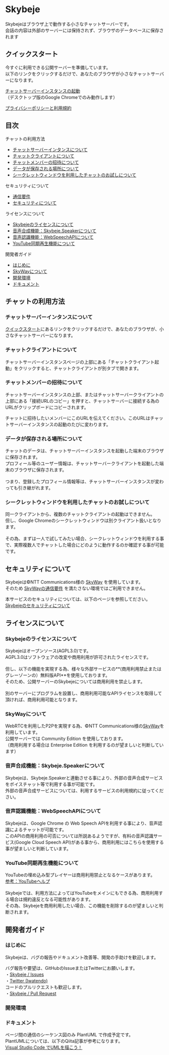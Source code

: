 # Skybeje

Skybejeはブラウザ上で動作する小さなチャットサーバーです。<br>
会話の内容は外部のサーバーには保持されず、ブラウザのデータベースに保存されます<br>

## クイックスタート

今すぐに利用できる公開サーバーを準備しています。<br>
以下のリンクをクリックするだけで、あなたのブラウザが小さなチャットサーバーになります。

[チャットサーバーインスタンスの起動](https://skybeje.net/homeinstance/)<br>
（デスクトップ版のGoogle Chromeでのみ動作します）<br>

[プライバシーポリシーと利用規約](https://github.com/iwatendo/skybeje/wiki/Terms-of-Service)

## 目次

チャットの利用方法
- [チャットサーバーインタンスについて](#チャットサーバーインタンスについて)
- [チャットクライアントについて](#チャットクライアントについて)
- [チャットメンバーの招待について](#チャットメンバーの招待について)
- [データが保存される場所について](#データが保存される場所について)
- [シークレットウィンドウを利用したチャットのお試しについて](#シークレットウィンドウを利用したチャットのお試しについて)

セキュリティについて
- [通信要件](#通信要件)
- [セキュリティについて](#セキュリティについて)

ライセンスについて
- [Skybejeのライセンスについて](#Skybejeのライセンスについて)
- [音声合成機能：Skybeje.Speakerについて](#音声合成機能：Skybeje.Speakerについて)
- [音声認識機能：WebSpeechAPIについて](#音声認識機能：WebSpeechAPIについて)
- [YouTube同期再生機能について](#YouTube同期再生機能について)

開発者ガイド
- [はじめに](#はじめに)
- [SkyWayについて](#SkyWayについて)
- [開発環境](#開発環境)
- [ドキュメント](#ドキュメント)

## チャットの利用方法

### チャットサーバーインタンスについて

[クイックスタート](#クイックスタート)にあるリンクをクリックするだけで、あなたのブラウザが、小さなチャットサーバーになります。

### チャットクライアントについて

チャットサーバーインスタンスページの上部にある「チャットクライアント起動」をクリックすると、チャットクライアントが別タブで開きます。<br>

### チャットメンバーの招待について

チャットサーバーインスタンスの上部、またはチャットサーバークライアントの上部にある「接続URLのコピー」を押すと、チャットサーバーに接続する為のURLがクリップボードにコピーされます。

チャットに招待したいメンバーにこのURLを伝えてください。このURLはチャットサーバーインスタンスの起動のたびに変わります。

### データが保存される場所について

チャットのデータは、チャットサーバーインスタンスを起動した端末のブラウザに保存されます。<br>
プロフィール等のユーザー情報は、チャットサーバークライアントを起動した端末のブラウザに保存されます。<br>
<br>
つまり、登録したプロフィール情報等は、チャットサーバーインスタンスが変わっても引き継がれます。

### シークレットウィンドウを利用したチャットのお試しについて

同一クライアントから、複数のチャットクライアントの起動はできません。<br>
但し、Google Chromeのシークレットウィンドウは別クライアント扱いとなります。<br>
<br>
その為、まずは一人で試してみたい場合、シークレットウィンドウを利用する事で、実際複数人でチャットした場合にどのように動作するのか確認する事が可能です。

## セキュリティについて

Skybejeは©NTT Communications様の [SkyWay](https://webrtc.ecl.ntt.com/) を使用しています。<br>
そのため [SkyWayの通信要件](https://support.skyway.io/hc/ja/articles/115002273767-SkyWay%E3%81%AE%E9%80%9A%E4%BF%A1%E8%A6%81%E4%BB%B6%E3%81%AB%E3%81%A4%E3%81%84%E3%81%A6) を満たさない環境ではご利用できません。

本サービスのセキュリティについては、以下のページを参照してださい。<br>
[Skybejeのセキュリティについて](https://github.com/iwatendo/skybeje/wiki/Security)

## ライセンスについて
### Skybejeのライセンスについて
Skybejeはオープンソース(AGPL3.0)です。<br>
AGPL3.0はソフトウェアの改変や商用利用が許可されたライセンスです。<br>
<br>
但し、以下の機能を実現する為、様々な外部サービスの**(商用利用禁止またはグレーゾーンの）無料版API**を使用しております。<br>
そのため、公開サーバーのSkybejeについては商用利用を禁止します。<br>
<br>
別のサーバーにプログラムを設置し、商用利用可能なAPIライセンスを取得して頂ければ、商用利用可能となります。<br>

### SkyWayについて
WebRTCを利用したP2Pを実現する為、©NTT Communications様の[SkyWay](https://webrtc.ecl.ntt.com/)を利用しています。<br>
公開サーバーでは Community Edition を使用しております。<br>
（商用利用する場合は Enterprise Edition を利用するのが望ましいと判断しています）

### 音声合成機能：Skybeje.Speakerについて
Skybejeは、Skybeje.Speakerと連動させる事により、外部の音声合成サービスをボイスチャット等で利用する事が可能です。<br>
外部の音声合成サービスについては、利用するサービスの利用規約に従ってください。

### 音声認識機能：WebSpeechAPIについて
Skybejeは、Google Chrome の Web Speech APIを利用する事により、音声認識によるチャットが可能です。<br>
このAPIの商用利用の可否については所説あるようですが、有料の音声認識サービス(Google Cloud Speech API)がある事から、商用利用にはこちらを使用する事が望ましいと判断しています。

### YouTube同期再生機能について

YouTubeの埋め込み型プレイヤーは商用利用禁止となるケースがあります。<br>
[参考：YouTubeヘルプ](https://support.google.com/youtube/answer/71011?hl=ja)<br>
<br>
Skybejeでは、利用方法によってはYouTubeをメインにもできる為、商用利用する場合は規約違反となる可能性があります。<br>
その為、Skybejeを商用利用したい場合、この機能を削除するのが望ましいと判断されます。

## 開発者ガイド

### はじめに
Skybejeは、バグの報告やドキュメント改善等、開発の手助けを歓迎します。

バグ報告や要望は、GitHubのIssueまたはTwitterにお願いします。<br>
 ・[Skybeje / Issues](https://github.com/iwatendo/skybeje/issues)<br>
 ・[Twitter (Iwatendo)](https://twitter.com/iwatendo)<br>
コードのプルリクエストも歓迎します。<br>
 ・[Skybeje / Pull Request](https://github.com/iwatendo/skybeje/pulls)
 
### 開発環境

### ドキュメント

ページ間の通信のシーケンス図のみ PlantUML で作成予定です。<br>
PlantUMLについては、以下のQiita記事が参考になります。<br>
[Visual Studio Code でUMLを描こう！](https://qiita.com/couzie/items/9dedb834c5aff09ea7b2)